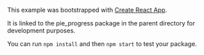 This example was bootstrapped with [Create React App](https://github.com/facebook/create-react-app).

It is linked to the pie_progress package in the parent directory for development purposes.

You can run `npm install` and then `npm start` to test your package.
